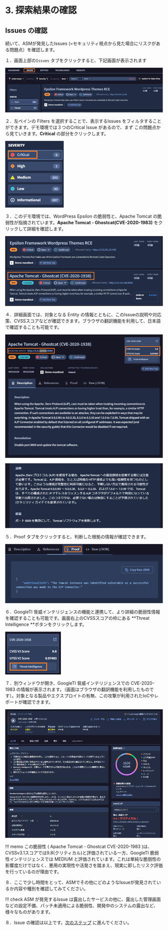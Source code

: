 # 3. 探索結果の確認

## Issues の確認

続いて、ASMが発見したIssues (=セキュリティ視点から見た場合にリスクがある問題点）を確認します。

１．画面上部の`Issues` タブをクリックすると、下記画面が表示されます

![image-20250311191901375](images/image-20250311191901375.png)

２．左ペインの Filters を選択することで、表示するIssues をフィルタすることができます。デモ環境では３つのCritical Issue があるので、まず
この問題点から見ていきます。**Critical** の部分をクリックします。

![image-20250311191938818](images/image-20250311191938818.png)



３．このデモ環境では、WordPress Epsilon の脆弱性と、Apache Tomcat の脆弱性が指摘されています。**Apache Tomcat - Ghostcat(CVE-2020-1983)** をクリックして詳細を確認します。

![image-20250311192128112](images/image-20250311192128112.png)



４．詳細画面では、対象となる Entity の情報とともに、このIssueの説明や対応策、CVSSスコアなどが確認できます。ブラウザの翻訳機能を利用して、日本語で確認することも可能です。

![image-20250311192444397](images/image-20250311192444397.png)

![image-20250311192503190](images/image-20250311192503190.png)



５．Proof タブをクリックすると、判断した根拠の情報が確認できます。

![image-20250311192612653](images/image-20250311192612653.png)



６．GoogleTI 脅威インテリジェンスの機能と連携して、より詳細の脆弱性情報を確認することも可能です。画面右上のCVSSスコアの枠にある **Threat Intelligence **ボタンをクリックします。

![image-20250311192915771](images/image-20250311192915771.png)



７．別ウィンドウが開き、GoogleTI 脅威インテリジェンスでの CVE-2020-1983 の情報が表示されます。（画面はブラウザの翻訳機能を利用したものです）。対象となる製品やエクスプロイトの有無、この攻撃が利用されたIoCやレポートが確認できます。

![image-20250311193141512](images/image-20250311193141512.png)

!!! memo
    この脆弱性 ( Apache Tomcat - Ghostcat CVE-2020-1983 )は、CVSSv3.1スコアでは9.8(クリティカル)と評価されている一方、GoogleTI 脆弱性インテリジェンスでは MEDIUM と評価されています。これは単純な脆弱性の影響度だけではなく、悪用の実現性や活発さを踏まえ、現実に即したリスク評価を行っているのが理由です。



８．ここで少し時間をとって、ASMでその他にどのようなIssueが発見されているか内容や種別を確認してみてください。

!!! check
    ASM が発見するIssue は露出したサービスの他に、露出した管理画面などの設定不備、パッチ未適用による脆弱性、開発中のシステムの露出など、様々なものがあります。

８．Issue の確認は以上です。[次のステップ](../035-check-insights) に進んでください。
